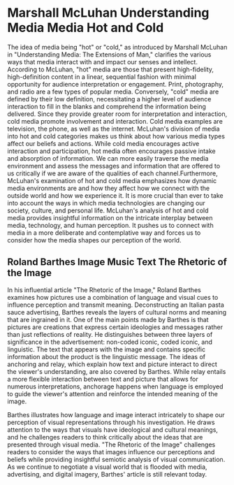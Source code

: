 
<body>

<h1>Marshall McLuhan Understanding Media Media Hot and Cold</h1>
  
<p>The idea of media being "hot" or "cold," as introduced by Marshall McLuhan in "Understanding Media: The Extensions of Man," clarifies the various ways that media interact with and impact our senses and intellect. According to McLuhan, "hot" media are those that present high-fidelity, high-definition content in a linear, sequential fashion with minimal opportunity for audience interpretation or engagement. Print, photography, and radio are a few types of popular media. Conversely, "cold" media are defined by their low definition, necessitating a higher level of audience interaction to fill in the blanks and comprehend the information being delivered. Since they provide greater room for interpretation and interaction, cold media promote involvement and interaction. Cold media examples are television, the phone, as well as the internet. McLuhan's division of media into hot and cold categories makes us think about how various media types affect our beliefs and actions. While cold media encourages active interaction and participation, hot media often encourages passive intake and absorption of information. We can more easily traverse the media environment and assess the messages and information that are offered to us critically if we are aware of the qualities of each channel.Furthermore, McLuhan's examination of hot and cold media emphasizes how dynamic media environments are and how they affect how we connect with the outside world and how we experience it. It is more crucial than ever to take into account the ways in which media technologies are changing our society, culture, and personal life. McLuhan's analysis of hot and cold media provides insightful information on the intricate interplay between media, technology, and human perception. It pushes us to connect with media in a more deliberate and contemplative way and forces us to consider how the media shapes our perception of the world. <p>

<h2>Roland Barthes Image Music Text The Rhetoric of the Image</h2>
  
<p> In his influential article "The Rhetoric of the Image," Roland Barthes examines how pictures use a combination of language and visual cues to influence perception and transmit meaning. Deconstructing an Italian pasta sauce advertising, Barthes reveals the layers of cultural norms and meaning that are ingrained in it. One of the main points made by Barthes is that pictures are creations that express certain ideologies and messages rather than just reflections of reality. He distinguishes between three layers of significance in the advertisement: non-coded iconic, coded iconic, and linguistic. The text that appears with the image and contains specific information about the product is the linguistic message. The ideas of anchoring and relay, which explain how text and picture interact to direct the viewer's understanding, are also covered by Barthes. While relay entails a more flexible interaction between text and picture that allows for numerous interpretations, anchorage happens when language is employed to guide the viewer's attention and reinforce the intended meaning of the image.

Barthes illustrates how language and image interact intricately to shape our perception of visual representations through his investigation. He draws attention to the ways that visuals have ideological and cultural meanings, and he challenges readers to think critically about the ideas that are presented through visual media. "The Rhetoric of the Image" challenges readers to consider the ways that images influence our perceptions and beliefs while providing insightful semiotic analysis of visual communication. As we continue to negotiate a visual world that is flooded with media, advertising, and digital imagery, Barthes' article is still relevant today.
